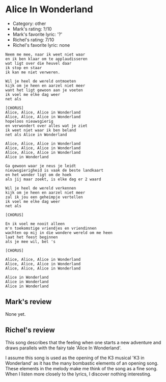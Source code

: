 # Alice In Wonderland

 * Category: other
 * Mark's rating: ?/10
 * Mark's  favorite lyric: '?'
 * Richel's rating: 7/10
 * Richel's favorite lyric: none

```
Neem me mee, naar ik weet niet waar
en ik ben klaar om te applaudisseren
wat ligt over die heuvel daar
ik stop en staar
ik kan me niet verweren.

Wil je heel de wereld ontmoeten
kijk om je heen en aarzel niet meer
want het ligt gewoon aan je voeten
ik voel me elke dag weer
net als

[CHORUS]
Alice, Alice, Alice in Wonderland
Alice, Alice, Alice in Wonderland
hopeloos nieuwsgierig
en verwondert over alles wat je ziet
ik weet niet waar ik ben beland
net als Alice in Wonderland

Alice, Alice, Alice in Wonderland
Alice, Alice, Alice in Wonderland
Alice, Alice, Alice in Wonderland
Alice in Wonderland

Ga gewoon waar je neus je leidt
nieuwsgierigheid is vaak de beste landkaart
en het wonder ligt om de hoek
als jij maar zoekt, is elke dag er 2 waard

Wil je heel de wereld verkennen
kijk om je heen en aarzel niet meer
zal ik jou een geheimpje vertellen
ik voel me elke dag weer
net als

[CHORUS]

En ik voel me nooit alleen
m'n toekomstige vriendjes en vriendinnen
wachten op mij in die wondere wereld om me heen
laat het feest beginnen
als je mee wil, bel 's

[CHORUS]

Alice, Alice, Alice in Wonderland
Alice, Alice, Alice in Wonderland
Alice, Alice, Alice in Wonderland

Alice in Wonderland
Alice in Wonderland
Alice in Wonderland
```

## Mark's review

None yet.

## Richel's review

This song describes that the feeling when one starts a new adventure and draws parallels with the fairy tale 'Alice In Wonderland'.

I assume this song is used as the opening of the K3 musical 'K3 in Wonderland' as it has the many bombastic elements of an opening song.
These elements in the melody make me think of the song as a fine song. When I listen more closely to the lyrics, I discover nothing
interesting.